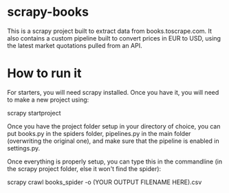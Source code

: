 # scrapy-books
This is a scrapy project built to extract data from books.toscrape.com. It also contains a custom pipeline built to convert prices in EUR to USD, using the latest market quotations pulled from an API.

# How to run it
For starters, you will need scrapy installed. Once you have it, you will need to make a new project using:

scrapy startproject

Once you have the project folder setup in your directory of choice, you can put books.py in the spiders folder, pipelines.py in the main folder (overwriting the original one), and make sure that the pipeline is enabled in settings.py.

Once everything is properly setup, you can type this in the commandline (in the scrapy project folder, else it won't find the spider):

scrapy crawl books_spider -o (YOUR OUTPUT FILENAME HERE).csv
